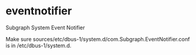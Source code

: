 # eventnotifier
Subgraph System Event Notifier

Make sure sources/etc/dbus-1/system.d/com.Subgraph.EventNotifier.conf is in /etc/dbus-1/system.d.
